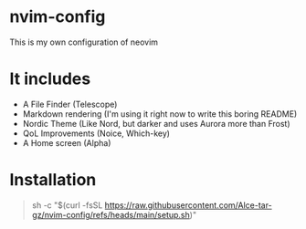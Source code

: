 # nvim-config
This is my own configuration of neovim
# It includes
- A File Finder (Telescope)
- Markdown rendering (I'm using it right now to write this boring README)
- Nordic Theme (Like Nord, but darker and uses Aurora more than Frost)
- QoL Improvements (Noice, Which-key)
- A Home screen (Alpha)
# Installation

> sh -c "$(curl -fsSL https://raw.githubusercontent.com/Alce-tar-gz/nvim-config/refs/heads/main/setup.sh)"




